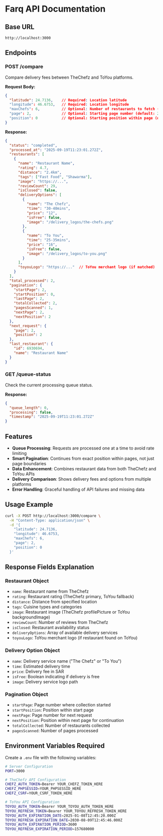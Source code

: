 # Farq API Documentation

## Base URL
```
http://localhost:3000
```

## Endpoints

### POST /compare
Compare delivery fees between TheChefz and ToYou platforms.

**Request Body:**
```json
{
  "latitude": 24.7136,    // Required: Location latitude
  "longitude": 46.6753,   // Required: Location longitude
  "maxChefs": 6,          // Optional: Number of restaurants to fetch (default: 6)
  "page": 2,              // Optional: Starting page number (default: 2)
  "position": 0           // Optional: Starting position within page (default: 0)
}
```

**Response:**
```json
{
  "status": "completed",
  "processed_at": "2025-09-19T11:23:01.272Z",
  "restaurants": [
    {
      "name": "Restaurant Name",
      "rating": 4.7,
      "distance": "2.4km",
      "tags": ["Fast Food", "Shawarma"],
      "image": "https://...",
      "reviewCount": 29,
      "isClosed": false,
      "deliveryOptions": [
        {
          "name": "The Chefz",
          "time": "30-40mins",
          "price": "12",
          "isFree": false,
          "image": "/delivery_logos/the-chefs.png"
        },
        {
          "name": "To You",
          "time": "25-35mins",
          "price": "16",
          "isFree": false,
          "image": "/delivery_logos/to-you.png"
        }
      ],
      "toyouLogo": "https://..."  // ToYou merchant logo (if matched)
    }
  ],
  "total_processed": 2,
  "pagination": {
    "startPage": 2,
    "startPosition": 0,
    "lastPage": 2,
    "totalCollected": 2,
    "pagesScanned": 1,
    "nextPage": 2,
    "nextPosition": 2
  },
  "next_request": {
    "page": 2,
    "position": 2
  },
  "last_restaurant": {
    "id": 6930694,
    "name": "Restaurant Name"
  }
}
```

### GET /queue-status
Check the current processing queue status.

**Response:**
```json
{
  "queue_length": 0,
  "processing": false,
  "timestamp": "2025-09-19T11:23:01.272Z"
}
```

## Features

- **Queue Processing**: Requests are processed one at a time to avoid rate limiting
- **Smart Pagination**: Continues from exact position within pages, not just page boundaries
- **Data Enhancement**: Combines restaurant data from both TheChefz and ToYou APIs
- **Delivery Comparison**: Shows delivery fees and options from multiple platforms
- **Error Handling**: Graceful handling of API failures and missing data

## Usage Example

```bash
curl -X POST http://localhost:3000/compare \
  -H "Content-Type: application/json" \
  -d '{
    "latitude": 24.7136,
    "longitude": 46.6753,
    "maxChefs": 6,
    "page": 2,
    "position": 0
  }'
```

## Response Fields Explanation

### Restaurant Object
- `name`: Restaurant name from TheChefz
- `rating`: Restaurant rating (TheChefz primary, ToYou fallback)
- `distance`: Distance from specified location
- `tags`: Cuisine types and categories
- `image`: Restaurant image (TheChefz profilePicture or ToYou backgroundImage)
- `reviewCount`: Number of reviews from TheChefz
- `isClosed`: Restaurant availability status
- `deliveryOptions`: Array of available delivery services
- `toyouLogo`: ToYou merchant logo (if restaurant found on ToYou)

### Delivery Option Object
- `name`: Delivery service name ("The Chefz" or "To You")
- `time`: Estimated delivery time
- `price`: Delivery fee in SAR
- `isFree`: Boolean indicating if delivery is free
- `image`: Delivery service logo path

### Pagination Object
- `startPage`: Page number where collection started
- `startPosition`: Position within start page
- `nextPage`: Page number for next request
- `nextPosition`: Position within next page for continuation
- `totalCollected`: Number of restaurants collected
- `pagesScanned`: Number of pages processed

## Environment Variables Required

Create a `.env` file with the following variables:

```bash
# Server Configuration
PORT=3000

# TheChefz API Configuration
CHEFZ_AUTH_TOKEN=Bearer YOUR_CHEFZ_TOKEN_HERE
CHEFZ_PHPSESSID=YOUR_PHPSESSID_HERE
CHEFZ_CSRF=YOUR_CSRF_TOKEN_HERE

# ToYou API Configuration
TOYOU_AUTH_TOKEN=Bearer YOUR_TOYOU_AUTH_TOKEN_HERE
TOYOU_REFRESH_TOKEN=Bearer YOUR_TOYOU_REFRESH_TOKEN_HERE
TOYOU_AUTH_EXPIRATION_DATE=2025-01-08T12:45:20.000Z
TOYOU_REFRESH_EXPIRATION_DATE=2030-08-09T12:45:46.000Z
TOYOU_AUTH_EXPIRATION_PERIOD=3600
TOYOU_REFRESH_EXPIRATION_PERIOD=157680000
```